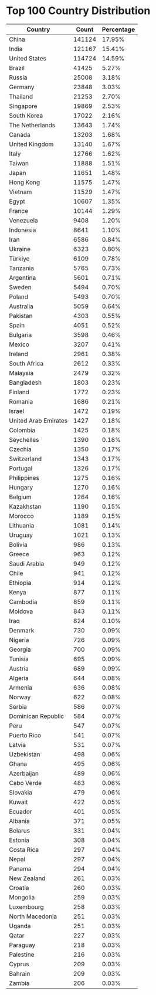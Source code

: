 # Top 100 Country Distribution
| Country | Count | Percentage |
|----|----|----|
| China | 141124 | 17.95% |
| India | 121167 | 15.41% |
| United States | 114724 | 14.59% |
| Brazil | 41425 | 5.27% |
| Russia | 25008 | 3.18% |
| Germany | 23848 | 3.03% |
| Thailand | 21253 | 2.70% |
| Singapore | 19869 | 2.53% |
| South Korea | 17022 | 2.16% |
| The Netherlands | 13643 | 1.74% |
| Canada | 13203 | 1.68% |
| United Kingdom | 13140 | 1.67% |
| Italy | 12766 | 1.62% |
| Taiwan | 11888 | 1.51% |
| Japan | 11651 | 1.48% |
| Hong Kong | 11575 | 1.47% |
| Vietnam | 11529 | 1.47% |
| Egypt | 10607 | 1.35% |
| France | 10144 | 1.29% |
| Venezuela | 9408 | 1.20% |
| Indonesia | 8641 | 1.10% |
| Iran | 6586 | 0.84% |
| Ukraine | 6323 | 0.80% |
| Türkiye | 6109 | 0.78% |
| Tanzania | 5765 | 0.73% |
| Argentina | 5601 | 0.71% |
| Sweden | 5494 | 0.70% |
| Poland | 5493 | 0.70% |
| Australia | 5059 | 0.64% |
| Pakistan | 4303 | 0.55% |
| Spain | 4051 | 0.52% |
| Bulgaria | 3598 | 0.46% |
| Mexico | 3207 | 0.41% |
| Ireland | 2961 | 0.38% |
| South Africa | 2612 | 0.33% |
| Malaysia | 2479 | 0.32% |
| Bangladesh | 1803 | 0.23% |
| Finland | 1772 | 0.23% |
| Romania | 1686 | 0.21% |
| Israel | 1472 | 0.19% |
| United Arab Emirates | 1427 | 0.18% |
| Colombia | 1425 | 0.18% |
| Seychelles | 1390 | 0.18% |
| Czechia | 1350 | 0.17% |
| Switzerland | 1343 | 0.17% |
| Portugal | 1326 | 0.17% |
| Philippines | 1275 | 0.16% |
| Hungary | 1270 | 0.16% |
| Belgium | 1264 | 0.16% |
| Kazakhstan | 1190 | 0.15% |
| Morocco | 1189 | 0.15% |
| Lithuania | 1081 | 0.14% |
| Uruguay | 1021 | 0.13% |
| Bolivia | 986 | 0.13% |
| Greece | 963 | 0.12% |
| Saudi Arabia | 949 | 0.12% |
| Chile | 941 | 0.12% |
| Ethiopia | 914 | 0.12% |
| Kenya | 877 | 0.11% |
| Cambodia | 859 | 0.11% |
| Moldova | 843 | 0.11% |
| Iraq | 824 | 0.10% |
| Denmark | 730 | 0.09% |
| Nigeria | 726 | 0.09% |
| Georgia | 700 | 0.09% |
| Tunisia | 695 | 0.09% |
| Austria | 689 | 0.09% |
| Algeria | 644 | 0.08% |
| Armenia | 636 | 0.08% |
| Norway | 622 | 0.08% |
| Serbia | 586 | 0.07% |
| Dominican Republic | 584 | 0.07% |
| Peru | 547 | 0.07% |
| Puerto Rico | 541 | 0.07% |
| Latvia | 531 | 0.07% |
| Uzbekistan | 498 | 0.06% |
| Ghana | 495 | 0.06% |
| Azerbaijan | 489 | 0.06% |
| Cabo Verde | 483 | 0.06% |
| Slovakia | 479 | 0.06% |
| Kuwait | 422 | 0.05% |
| Ecuador | 401 | 0.05% |
| Albania | 371 | 0.05% |
| Belarus | 331 | 0.04% |
| Estonia | 308 | 0.04% |
| Costa Rica | 297 | 0.04% |
| Nepal | 297 | 0.04% |
| Panama | 294 | 0.04% |
| New Zealand | 261 | 0.03% |
| Croatia | 260 | 0.03% |
| Mongolia | 259 | 0.03% |
| Luxembourg | 258 | 0.03% |
| North Macedonia | 251 | 0.03% |
| Uganda | 251 | 0.03% |
| Qatar | 227 | 0.03% |
| Paraguay | 218 | 0.03% |
| Palestine | 216 | 0.03% |
| Cyprus | 209 | 0.03% |
| Bahrain | 209 | 0.03% |
| Zambia | 206 | 0.03% |
